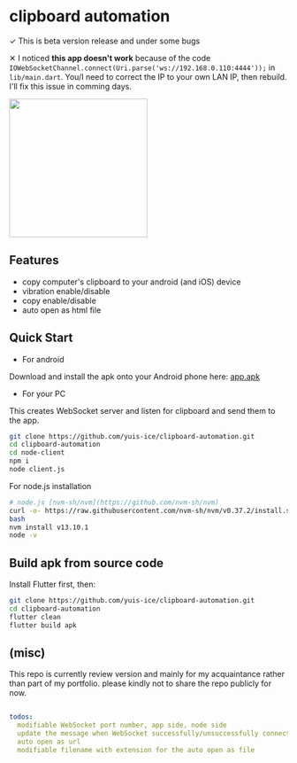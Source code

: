 
# clipboard automation

✓ This is beta version release and under some bugs

✕ I noticed **this app doesn't work** because of the code `IOWebSocketChannel.connect(Uri.parse('ws://192.168.0.110:4444'));` in `lib/main.dart`. You/I need to correct the IP to your own LAN IP, then rebuild. I'll fix this issue in comming days.

<!-- ![http://yuis.xsrv.jp/data/Screenshot_20210202-013526.png](http://yuis.xsrv.jp/data/Screenshot_20210202-013526.png) -->
<!-- ![http://yuis.xsrv.jp/data/Screenshot_20210202-013529.png](http://yuis.xsrv.jp/data/Screenshot_20210202-013529.png) -->
<img src="http://yuis.xsrv.jp/data/Screenshot_20210202-013526.png" width="250"/>
<!-- <img src="http://yuis.xsrv.jp/data/Screenshot_20210202-013529.png" width="250"/> -->

## Features

- copy computer's clipboard to your android (and iOS) device
- vibration enable/disable
- copy enable/disable
- auto open as html file

## Quick Start

- For android

Download and install the apk onto your Android phone here: [app.apk](https://github.com/yuis-ice/clipboard-automation/releases/download/tmp/app.apk)

- For your PC

This creates WebSocket server and listen for clipboard and send them to the app.

```sh
git clone https://github.com/yuis-ice/clipboard-automation.git
cd clipboard-automation
cd node-client
npm i
node client.js
```

For node.js installation

```sh
# node.js [nvm-sh/nvm](https://github.com/nvm-sh/nvm)
curl -o- https://raw.githubusercontent.com/nvm-sh/nvm/v0.37.2/install.sh | bash
bash
nvm install v13.10.1
node -v
```

## Build apk from source code

Install Flutter first, then:

```sh
git clone https://github.com/yuis-ice/clipboard-automation.git
cd clipboard-automation
flutter clean
flutter build apk
```

## (misc)

This repo is currently review version and mainly for my acquaintance rather than part of my portfolio. please kindly not to share the repo publicly for now.

```yaml

todos:
  modifiable WebSocket port number, app side, node side
  update the message when WebSocket successfully/unsuccessfully connected to the server
  auto open as url
  modifiable filename with extension for the auto open as file

```

